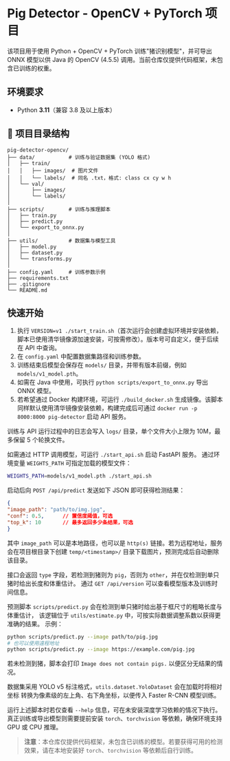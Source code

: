 # Pig Detector - OpenCV + PyTorch 项目

该项目用于使用 Python + OpenCV + PyTorch 训练"猪识别模型"，并可导出 ONNX 模型以供 Java 的 OpenCV (4.5.5) 调用。当前仓库仅提供代码框架，未包含已训练的权重。

## 环境要求

- Python **3.11**（兼容 3.8 及以上版本）

## 📁 项目目录结构

```
pig-detector-opencv/
├── data/           # 训练与验证数据集 (YOLO 格式)
│   ├── train/
│   │   ├── images/  # 图片文件
│   │   └── labels/  # 同名 .txt，格式: class cx cy w h
│   └── val/
│       ├── images/
│       └── labels/
│
├── scripts/        # 训练与推理脚本
│   ├── train.py
│   ├── predict.py
│   └── export_to_onnx.py
│
├── utils/          # 数据集与模型工具
│   ├── model.py
│   ├── dataset.py
│   └── transforms.py
│
├── config.yaml     # 训练参数示例
├── requirements.txt
├── .gitignore
└── README.md
```

## 快速开始
1. 执行 `VERSION=v1 ./start_train.sh`（首次运行会创建虚拟环境并安装依赖，
   脚本已使用清华镜像源加速安装，可按需修改）。版本号可自定义，便于后续
   在 API 中查询。
2. 在 `config.yaml` 中配置数据集路径和训练参数。
3. 训练结束后模型会保存在 `models/` 目录，并带有版本前缀，例如
   `models/v1_model.pth`。
4. 如需在 Java 中使用，可执行 `python scripts/export_to_onnx.py` 导出 ONNX 模型。
5. 若希望通过 Docker 构建环境，可运行 `./build_docker.sh` 生成镜像。该脚本
   同样默认使用清华镜像安装依赖，构建完成后可通过
   `docker run -p 8000:8000 pig-detector` 启动 API 服务。

训练与 API 运行过程中的日志会写入 `logs/` 目录，单个文件大小上限为 10M，最多保留 5 个轮换文件。

如需通过 HTTP 调用模型，可运行 `./start_api.sh` 启动 FastAPI 服务。
通过环境变量 `WEIGHTS_PATH` 可指定加载的模型文件：

```bash
WEIGHTS_PATH=models/v1_model.pth ./start_api.sh
```

启动后向 `POST /api/predict` 发送如下 JSON 即可获得检测结果：

```json
{
"image_path": "path/to/img.jpg",
"conf": 0.5,      // 置信度阈值，可选
"top_k": 10       // 最多返回多少条结果，可选
}
```
其中 `image_path` 可以是本地路径，也可以是 `http(s)` 链接。若为远程地址，服务会在项目根目录下创建 `temp/<timestamp>/` 目录下载图片，预测完成后自动删除该目录。

接口会返回 `type` 字段，若检测到猪则为 `pig`，否则为 `other`，并在仅检测到单只猪时给出长度和体重估计。
通过 `GET /api/version` 可以查看模型版本及训练时间信息。

预测脚本 `scripts/predict.py` 会在检测到单只猪时给出基于框尺寸的粗略长度与体重估计，
该逻辑位于 `utils/estimate.py` 中，可按实际数据调整系数以获得更准确的结果。
示例：

```bash
python scripts/predict.py --image path/to/pig.jpg
# 也可以使用遠程地址
python scripts/predict.py --image https://example.com/pig.jpg
```
若未检测到猪，脚本会打印 `Image does not contain pigs.` 以便区分无结果的情况。

数据集采用 YOLO v5 标注格式，`utils.dataset.YoloDataset` 会在加载时将相对坐标
转换为像素级的左上角、右下角坐标，以便传入 Faster R-CNN 模型训练。

运行上述脚本时若仅查看 `--help` 信息，可在未安装深度学习依赖的情况下执行。
真正训练或导出模型则需要提前安装 `torch`、`torchvision` 等依赖，确保环境支持 GPU
或 CPU 推理。

> **注意**：本仓库仅提供代码框架，未包含已训练的模型。若要获得可用的检测效果，请在本地安装好 `torch`、`torchvision` 等依赖后自行训练。
